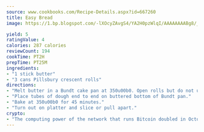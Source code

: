 ```yaml
---
source: www.cookbooks.com/Recipe-Details.aspx?id=667260
title: Easy Bread
image: https://1.bp.blogspot.com/-lXOcyZAvgS4/YA2H0pzWlqI/AAAAAAAABg8/_HX4JI-WmFM0Tz684w_qYjP9vBzksmFNgCLcBGAsYHQ/s219/20.png

yield: 5
ratingValue: 4
calories: 287 calories
reviewCount: 194
cookTime: PT2H
prepTime: PT25M
ingredients:
- "1 stick butter"
- "3 cans Pillsbury crescent rolls"
directions:
- "Melt butter in a Bundt cake pan at 350u00b0. Open rolls but do not unwrap dough."
- "Place tubes of dough end to end on buttered bottom of Bundt pan."
- "Bake at 350u00b0 for 45 minutes."
- "Turn out on platter and slice or pull apart."
crypto:
- "The computing power of the network that runs Bitcoin doubled in October, pushing out all but the most dedicated miners."
---
```

